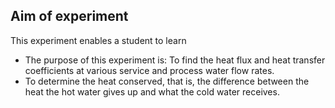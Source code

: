 ## Aim of experiment

This experiment enables a student to learn

- The purpose of this experiment is: To find the heat flux and heat transfer coefficients at various service and process water flow rates. 
- To determine the heat conserved, that is, the difference between the heat the hot water gives up and what the cold water receives.